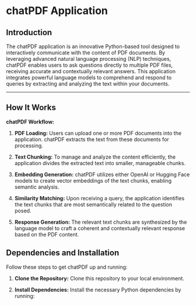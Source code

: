 # chatPDF Application

## Introduction

The chatPDF application is an innovative Python-based tool designed to interactively communicate with the content of PDF documents. By leveraging advanced natural language processing (NLP) techniques, chatPDF enables users to ask questions directly to multiple PDF files, receiving accurate and contextually relevant answers. This application integrates powerful language models to comprehend and respond to queries by extracting and analyzing the text within your documents.

***

## How It Works

**chatPDF Workflow:**

1. **PDF Loading:** Users can upload one or more PDF documents into the application. chatPDF extracts the text from these documents for processing.
   
2. **Text Chunking:** To manage and analyze the content efficiently, the application divides the extracted text into smaller, manageable chunks.
   
3. **Embedding Generation:** chatPDF utilizes either OpenAI or Hugging Face models to create vector embeddings of the text chunks, enabling semantic analysis.
   
4. **Similarity Matching:** Upon receiving a query, the application identifies the text chunks that are most semantically related to the question posed.
   
5. **Response Generation:** The relevant text chunks are synthesized by the language model to craft a coherent and contextually relevant response based on the PDF content.

## Dependencies and Installation

Follow these steps to get chatPDF up and running:

1. **Clone the Repository:**
   Clone this repository to your local environment.

2. **Install Dependencies:**
   Install the necessary Python dependencies by running:
